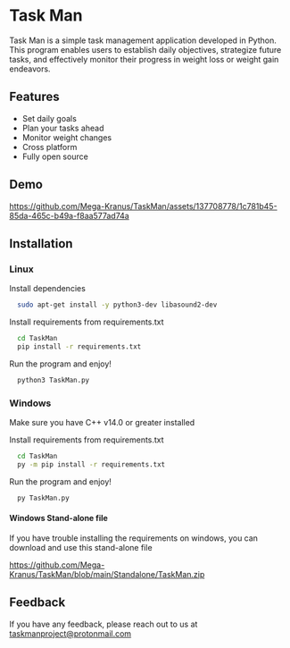 
# Task Man

Task Man is a simple task management application developed in Python. This program enables users to establish daily objectives, strategize future tasks, and effectively monitor their progress in weight loss or weight gain endeavors.


## Features

- Set daily goals
- Plan your tasks ahead
- Monitor weight changes
- Cross platform
- Fully open source


## Demo

https://github.com/Mega-Kranus/TaskMan/assets/137708778/1c781b45-85da-465c-b49a-f8aa577ad74a


## Installation

### Linux

Install dependencies

```bash
  sudo apt-get install -y python3-dev libasound2-dev
```
Install requirements from requirements.txt

```bash
  cd TaskMan
  pip install -r requirements.txt
```

Run the program and enjoy!

```bash
  python3 TaskMan.py
```


### Windows

Make sure you have C++ v14.0 or greater installed

Install requirements from requirements.txt

```bash
  cd TaskMan
  py -m pip install -r requirements.txt
```
Run the program and enjoy!

```bash
  py TaskMan.py
```

#### Windows Stand-alone file

If you have trouble installing the requirements on windows, you can download and use this stand-alone file

https://github.com/Mega-Kranus/TaskMan/blob/main/Standalone/TaskMan.zip
    
## Feedback

If you have any feedback, please reach out to us at taskmanproject@protonmail.com

